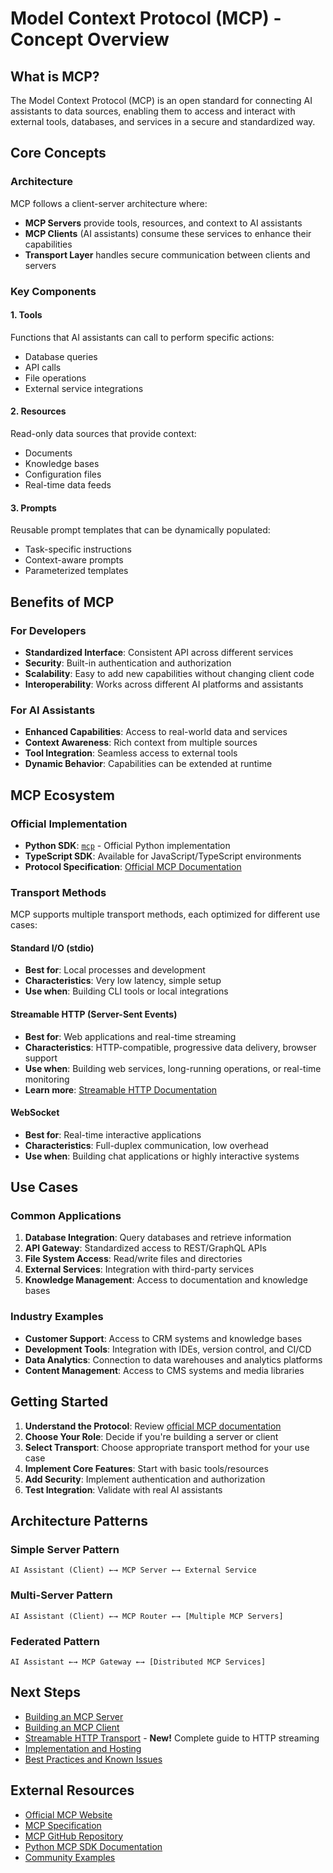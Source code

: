 # Model Context Protocol (MCP) - Concept Overview

## What is MCP?

The Model Context Protocol (MCP) is an open standard for connecting AI assistants to data sources, enabling them to access and interact with external tools, databases, and services in a secure and standardized way.

## Core Concepts

### Architecture
MCP follows a client-server architecture where:
- **MCP Servers** provide tools, resources, and context to AI assistants
- **MCP Clients** (AI assistants) consume these services to enhance their capabilities
- **Transport Layer** handles secure communication between clients and servers

### Key Components

#### 1. **Tools**
Functions that AI assistants can call to perform specific actions:
- Database queries
- API calls
- File operations
- External service integrations

#### 2. **Resources**
Read-only data sources that provide context:
- Documents
- Knowledge bases
- Configuration files
- Real-time data feeds

#### 3. **Prompts**
Reusable prompt templates that can be dynamically populated:
- Task-specific instructions
- Context-aware prompts
- Parameterized templates

## Benefits of MCP

### For Developers
- **Standardized Interface**: Consistent API across different services
- **Security**: Built-in authentication and authorization
- **Scalability**: Easy to add new capabilities without changing client code
- **Interoperability**: Works across different AI platforms and assistants

### For AI Assistants
- **Enhanced Capabilities**: Access to real-world data and services
- **Context Awareness**: Rich context from multiple sources
- **Tool Integration**: Seamless access to external tools
- **Dynamic Behavior**: Capabilities can be extended at runtime

## MCP Ecosystem

### Official Implementation
- **Python SDK**: [`mcp`](https://pypi.org/project/mcp/) - Official Python implementation
- **TypeScript SDK**: Available for JavaScript/TypeScript environments
- **Protocol Specification**: [Official MCP Documentation](https://modelcontextprotocol.io/)

### Transport Methods

MCP supports multiple transport methods, each optimized for different use cases:

#### Standard I/O (stdio)
- **Best for**: Local processes and development
- **Characteristics**: Very low latency, simple setup
- **Use when**: Building CLI tools or local integrations

#### Streamable HTTP (Server-Sent Events)
- **Best for**: Web applications and real-time streaming
- **Characteristics**: HTTP-compatible, progressive data delivery, browser support
- **Use when**: Building web services, long-running operations, or real-time monitoring
- **Learn more**: [Streamable HTTP Documentation](./streamable-http.md)

#### WebSocket
- **Best for**: Real-time interactive applications
- **Characteristics**: Full-duplex communication, low overhead
- **Use when**: Building chat applications or highly interactive systems

## Use Cases

### Common Applications
1. **Database Integration**: Query databases and retrieve information
2. **API Gateway**: Standardized access to REST/GraphQL APIs
3. **File System Access**: Read/write files and directories
4. **External Services**: Integration with third-party services
5. **Knowledge Management**: Access to documentation and knowledge bases

### Industry Examples
- **Customer Support**: Access to CRM systems and knowledge bases
- **Development Tools**: Integration with IDEs, version control, and CI/CD
- **Data Analytics**: Connection to data warehouses and analytics platforms
- **Content Management**: Access to CMS systems and media libraries

## Getting Started

1. **Understand the Protocol**: Review [official MCP documentation](https://modelcontextprotocol.io/)
2. **Choose Your Role**: Decide if you're building a server or client
3. **Select Transport**: Choose appropriate transport method for your use case
4. **Implement Core Features**: Start with basic tools/resources
5. **Add Security**: Implement authentication and authorization
6. **Test Integration**: Validate with real AI assistants

## Architecture Patterns

### Simple Server Pattern
```
AI Assistant (Client) ←→ MCP Server ←→ External Service
```

### Multi-Server Pattern
```
AI Assistant (Client) ←→ MCP Router ←→ [Multiple MCP Servers]
```

### Federated Pattern
```
AI Assistant ←→ MCP Gateway ←→ [Distributed MCP Services]
```

## Next Steps

- [Building an MCP Server](./server.md)
- [Building an MCP Client](./client.md)
- [Streamable HTTP Transport](./streamable-http.md) - **New!** Complete guide to HTTP streaming
- [Implementation and Hosting](./hosting.md)
- [Best Practices and Known Issues](./best-practices.md)

## External Resources

- [Official MCP Website](https://modelcontextprotocol.io/)
- [MCP Specification](https://spec.modelcontextprotocol.io/)
- [MCP GitHub Repository](https://github.com/modelcontextprotocol)
- [Python MCP SDK Documentation](https://mcp.readthedocs.io/)
- [Community Examples](https://github.com/modelcontextprotocol/servers)